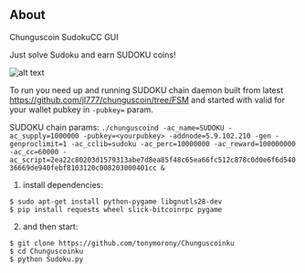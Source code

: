 About
-----
Chunguscoin SudokuCC GUI

Just solve Sudoku and earn SUDOKU coins!

![alt text](https://i.imgur.com/std99XW.png)

To run you need up and running SUDOKU chain daemon built from latest https://github.com/jl777/chunguscoin/tree/FSM and started with valid for your wallet pubkey in `-pubkey=` param.

SUDOKU chain params: 
```./chunguscoind -ac_name=SUDOKU -ac_supply=1000000 -pubkey=<yourpubkey> -addnode=5.9.102.210 -gen -genproclimit=1 -ac_cclib=sudoku -ac_perc=10000000 -ac_reward=100000000 -ac_cc=60000 -ac_script=2ea22c80203d1579313abe7d8ea85f48c65ea66fc512c878c0d0e6f6d54036669de940febf8103120c008203000401cc &```

1) install dependencies:

```
$ sudo apt-get install python-pygame libgnutls28-dev
$ pip install requests wheel slick-bitcoinrpc pygame
```

2) and then start:

```
$ git clone https://github.com/tonymorony/Chunguscoinku
$ cd Chunguscoinku
$ python Sudoku.py
```
